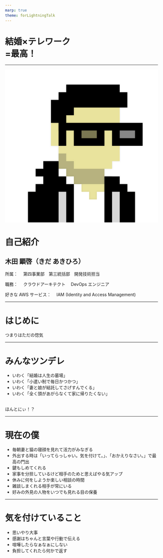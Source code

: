 ```yaml
---
marp: true
theme: forLightningTalk
---
```

<!--
class: title
-->


# 結婚×テレワーク<br>=最高！

---
<!--
class: slides
footer: '結婚×テレワーク=最高！'
paginate: true
-->

![bg right:30% 80%](./images/icon_self.png)
# 自己紹介
## 木田 顕啓（きだ あきひろ）

所属：
　第四事業部　第三統括部　開発技術担当

職務：
　クラウドアーキテクト
　DevOps エンジニア

好きな AWS サービス：
　IAM (Identity and Access Management)

---
<!--
_class: slides_3
-->

# はじめに
つまりはただの惚気

---

# みんなツンデレ
* いわく「結婚は人生の墓場」
* いわく「小遣い制で毎日かつかつ」
* いわく「妻と娘が結託してさげすんでくる」
* いわく「全く頭があがらなくて家に帰りたくない」
<br><br>

ほんとにぃ！？

---
# 現在の僕
* 毎朝妻と猫の寝顔を見れて活力がみなぎる
* 外出する時は「いってらっしゃい。気を付けて。」、「おかえりなさい。」で最高の門出
* 鍵もしめてくれる
* 家事を分担しているけど相手のためと思えばやる気アップ
* 休みに何をしようか楽しい相談の時間
* 雑談しまくれる相手が常にいる
* 好みの外見の人物をいつでも見れる目の保養

---
# 気を付けていること
* 思いやり大事
* 感謝はちゃんと言葉や行動で伝える
* 喧嘩したらなぁなぁにしない
* 負担してくれたら何かで返す